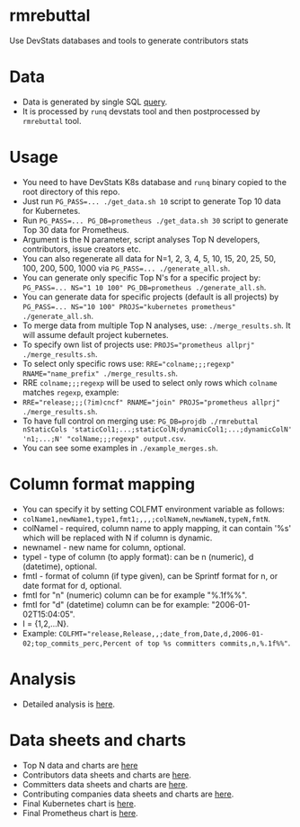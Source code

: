 # rmrebuttal
Use DevStats databases and tools to generate contributors stats

# Data

- Data is generated by single SQL [query](https://github.com/lukaszgryglicki/rmrebuttal/blob/master/query.sql).
- It is processed by `runq` devstats tool and then postprocessed by `rmrebuttal` tool.

# Usage

- You need to have DevStats K8s database and `runq` binary copied to the root directory of this repo.
- Just run `PG_PASS=... ./get_data.sh 10` script to generate Top 10 data for Kubernetes.
- Run `PG_PASS=... PG_DB=prometheus ./get_data.sh 30` script to generate Top 30 data for Prometheus.
- Argument is the N parameter, script analyses Top N developers, contributors, issue creators etc.
- You can also regenerate all data for N=1, 2, 3, 4, 5, 10, 15, 20, 25, 50, 100, 200, 500, 1000 via `PG_PASS=... ./generate_all.sh`.
- You can generate only specific Top N's for a specific project by: `PG_PASS=... NS="1 10 100" PG_DB=prometheus ./generate_all.sh`.
- You can generate data for specific projects (default is all projects) by `PG_PASS=... NS="10 100" PROJS="kubernetes prometheus" ./generate_all.sh`.
- To merge data from multiple Top N analyses, use: `./merge_results.sh`. It will assume default project kubernetes.
- To specify own list of projects use: `PROJS="prometheus allprj" ./merge_results.sh`.
- To select only specific rows use: `RRE="colname;;;regexp" RNAME="name_prefix" ./merge_results.sh`.
- RRE `colname;;;regexp` will be used to select only rows which `colname` matches `regexp`, example:
- `RRE="release;;;(?im)cncf" RNAME="join" PROJS="prometheus allprj" ./merge_results.sh`.
- To have full control on merging use: `PG_DB=projdb ./rmrebuttal nStaticCols 'staticCol1;...;staticColN;dynamicCol1;...;dynamicColN' 'n1;...;N' "colName;;;regexp" output.csv`.
- You can see some examples in `./example_merges.sh`.

# Column format mapping

-  You can specify it by setting COLFMT environment variable as follows:
- `colName1,newName1,type1,fmt1;,,,;colNameN,newNameN,typeN,fmtN`.
- colNameI - required, column name to apply mapping, it can contain '%s' which will be replaced with N if column is dynamic.
- newnameI - new name for column, optional.
- typeI - type of column (to apply format): can be n (numeric), d (datetime), optional.
- fmtI - format of column (if type given), can be Sprintf format for n, or date format for d, optional.
- fmtI for "n" (numeric) column can be for example "%.1f%%".
- fmtI for "d" (datetime) column can be for example: "2006-01-02T15:04:05".
- I = {1,2,...N}.
- Example: `COLFMT="release,Release,,;date_from,Date,d,2006-01-02;top_commits_perc,Percent of top %s committers commits,n,%.1f%%"`.

# Analysis

- Detailed analysis is [here](https://github.com/lukaszgryglicki/rmrebuttal/blob/master/ANALYSIS_RELEASES.md).

# Data sheets and charts

- Top N data and charts are [here](https://docs.google.com/spreadsheets/d/1dK7h8i62G7JEtTrJ2XEYoX0vInEoA7lW0m9ssl5bXag/edit?usp=sharing)
- Contributors data sheets and charts are [here](https://docs.google.com/spreadsheets/d/1EfZEsgfhxUnnOfyHqJO_Uh3aIyDigQkf5bY0AYIrdnE/edit?usp=sharing).
- Committers data sheets and charts are [here](https://docs.google.com/spreadsheets/d/1OY8JHREEZgbvRDFDOplxJJFvEtlcs5TSXbv6JER9_TY/edit?usp=sharing).
- Contributing companies data sheets and charts are [here](https://docs.google.com/spreadsheets/d/1elKts4n5FHzLr9Ob4OUID1MvJ51dmdQDnPP6mgN-O78/edit?usp=sharing).
- Final Kubernetes chart is [here](https://docs.google.com/spreadsheets/d/1tdHqydcDQ7bUWMxHbYADiLmym2UBFcDTUDPCCfRNJuc/edit?usp=sharing).
- Final Prometheus chart is [here](https://docs.google.com/spreadsheets/d/1KtOQRYtflcDVL9FFOJiBxH0adthH5gsIbUPOnFkgIBA/edit?usp=sharing).

